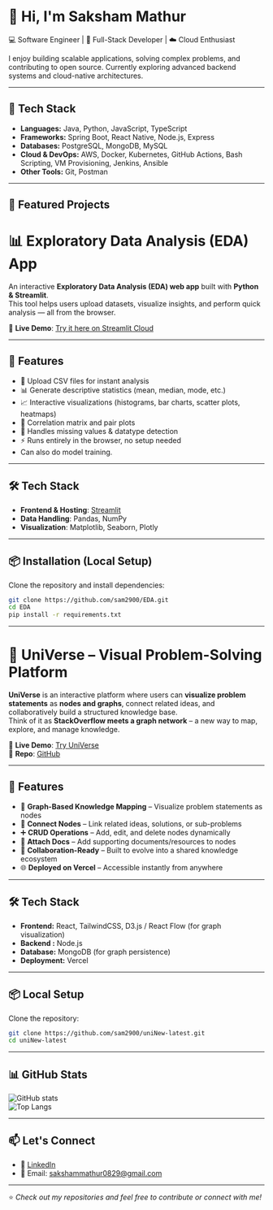 # 👋 Hi, I'm Saksham Mathur  

💻 Software Engineer | 🚀 Full-Stack Developer | ☁️ Cloud Enthusiast  

I enjoy building scalable applications, solving complex problems, and contributing to open source. Currently exploring advanced backend systems and cloud-native architectures.  

---

## 🔧 Tech Stack  
- **Languages:** Java, Python, JavaScript, TypeScript  
- **Frameworks:** Spring Boot, React Native, Node.js, Express  
- **Databases:** PostgreSQL, MongoDB, MySQL  
- **Cloud & DevOps:** AWS, Docker, Kubernetes, GitHub Actions, Bash Scripting, VM Provisioning, Jenkins, Ansible  
- **Other Tools:** Git, Postman

---

## 📌 Featured Projects  

# 📊 Exploratory Data Analysis (EDA) App  

An interactive **Exploratory Data Analysis (EDA) web app** built with **Python & Streamlit**.  
This tool helps users upload datasets, visualize insights, and perform quick analysis — all from the browser.  

🔗 **Live Demo**: [Try it here on Streamlit Cloud](https://eda.streamlit.app/)  

---

## 🚀 Features  
- 📂 Upload CSV files for instant analysis  
- 📊 Generate descriptive statistics (mean, median, mode, etc.)  
- 📈 Interactive visualizations (histograms, bar charts, scatter plots, heatmaps)  
- 🔎 Correlation matrix and pair plots  
- 🧹 Handles missing values & datatype detection  
- ⚡ Runs entirely in the browser, no setup needed  
- Can also do model training.
---

## 🛠️ Tech Stack  
- **Frontend & Hosting**: [Streamlit](https://semiml.streamlit.app)  
- **Data Handling**: Pandas, NumPy  
- **Visualization**: Matplotlib, Seaborn, Plotly  

---


## 📦 Installation (Local Setup)  
Clone the repository and install dependencies:  

```bash
git clone https://github.com/sam2900/EDA.git
cd EDA
pip install -r requirements.txt
```

---





# 🌌 UniVerse – Visual Problem-Solving Platform  

**UniVerse** is an interactive platform where users can **visualize problem statements** as **nodes and graphs**, connect related ideas, and collaboratively build a structured knowledge base.  
Think of it as **StackOverflow meets a graph network** – a new way to map, explore, and manage knowledge.  

🔗 **Live Demo**: [Try UniVerse](https://uni-new-latest-1xlegbhxx-saksham-mathurs-projects.vercel.app)  
🔗 **Repo**: [GitHub](https://github.com/sam2900/uniNew-latest)  

---

## 🚀 Features  
- 🧩 **Graph-Based Knowledge Mapping** – Visualize problem statements as nodes  
- 🔗 **Connect Nodes** – Link related ideas, solutions, or sub-problems  
- ➕ **CRUD Operations** – Add, edit, and delete nodes dynamically  
- 📑 **Attach Docs** – Add supporting documents/resources to nodes  
- 👥 **Collaboration-Ready** – Built to evolve into a shared knowledge ecosystem  
- 🌐 **Deployed on Vercel** – Accessible instantly from anywhere  

---

## 🛠️ Tech Stack  
- **Frontend:** React, TailwindCSS, D3.js / React Flow (for graph visualization)  
- **Backend :** Node.js
- **Database:** MongoDB (for graph persistence)  
- **Deployment:** Vercel  

---

## 📦 Local Setup  

Clone the repository:  

```bash
git clone https://github.com/sam2900/uniNew-latest.git
cd uniNew-latest

```

---




## 📊 GitHub Stats  
![GitHub stats](https://github-readme-stats.vercel.app/api?username=sam2900&show_icons=true&theme=radical)  
![Top Langs](https://github-readme-stats.vercel.app/api/top-langs/?username=sam2900&layout=compact&theme=radical)  

---

## 📫 Let's Connect  
- 💼 [LinkedIn]([https://linkedin.com/in/yourprofile](https://www.linkedin.com/in/saksham-mathur-91b832251/))  
- 📧 Email: sakshammathur0829@gmail.com  

---
⭐️ *Check out my repositories and feel free to contribute or connect with me!*  

